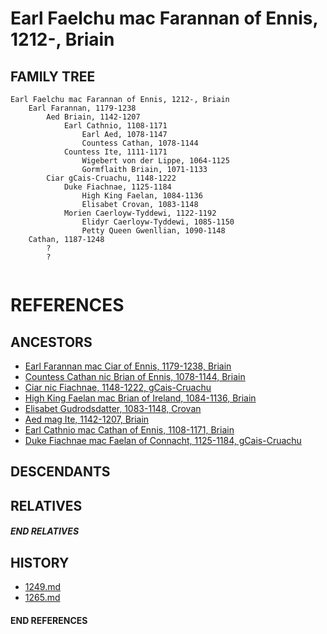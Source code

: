 # Earl Faelchu mac Farannan of Ennis, 1212-, Briain

## FAMILY TREE 
```
Earl Faelchu mac Farannan of Ennis, 1212-, Briain
	Earl Farannan, 1179-1238
		Aed Briain, 1142-1207
			Earl Cathnio, 1108-1171
				Earl Aed, 1078-1147
				Countess Cathan, 1078-1144
			Countess Ite, 1111-1171
				Wigebert von der Lippe, 1064-1125
				Gormflaith Briain, 1071-1133
		Ciar gCais-Cruachu, 1148-1222
			Duke Fiachnae, 1125-1184
				High King Faelan, 1084-1136
				Elisabet Crovan, 1083-1148			
			Morien Caerloyw-Tyddewi, 1122-1192
				Elidyr Caerloyw-Tyddewi, 1085-1150
				Petty Queen Gwenllian, 1090-1148
	Cathan, 1187-1248
		?
		?
	
```


# REFERENCES

## ANCESTORS
* [Earl Farannan mac Ciar of Ennis, 1179-1238, Briain](farannan_mac_ciar_1179.md)
* [Countess Cathan nic Brian of Ennis, 1078-1144, Briain](cathan_nic_brian_1078.md)
* [Ciar nic Fiachnae, 1148-1222, gCais-Cruachu](ciar_nic_fiachnae_1148.md)
* [High King Faelan mac Brian of Ireland, 1084-1136, Briain](faelan_mac_brian_1084.md)
* [Elisabet Gudrodsdatter, 1083-1148, Crovan](elisabet_gudrodsdatter_1083.md)
* [Aed mag Ite, 1142-1207, Briain](aed_mag_ite_1142.md)
* [Earl Cathnio mac Cathan of Ennis, 1108-1171, Briain](cathnio_mac_cathan_1108.md)
* [Duke Fiachnae mac Faelan of Connacht, 1125-1184, gCais-Cruachu](fiachnae_mac_faelan_1125.md)

## DESCENDANTS

## RELATIVES

##### END RELATIVES 
## HISTORY
* [1249.md](../h/1249.md)
* [1265.md](../h/1265.md)

#### END REFERENCES
